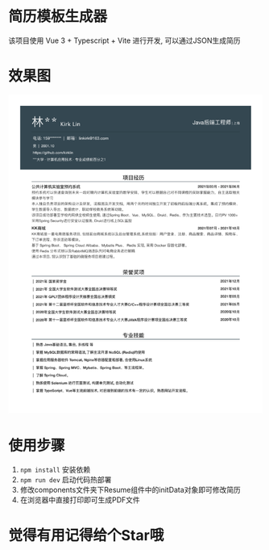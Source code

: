 # 简历模板生成器

该项目使用 Vue 3 + Typescript + Vite 进行开发, 可以通过JSON生成简历

# 效果图

![简历](./简历.png)

# 使用步骤

1. `npm install` 安装依赖
2. `npm run dev` 启动代码热部署
3. 修改components文件夹下Resume组件中的initData对象即可修改简历
4. 在浏览器中直接打印即可生成PDF文件

# 觉得有用记得给个Star哦
